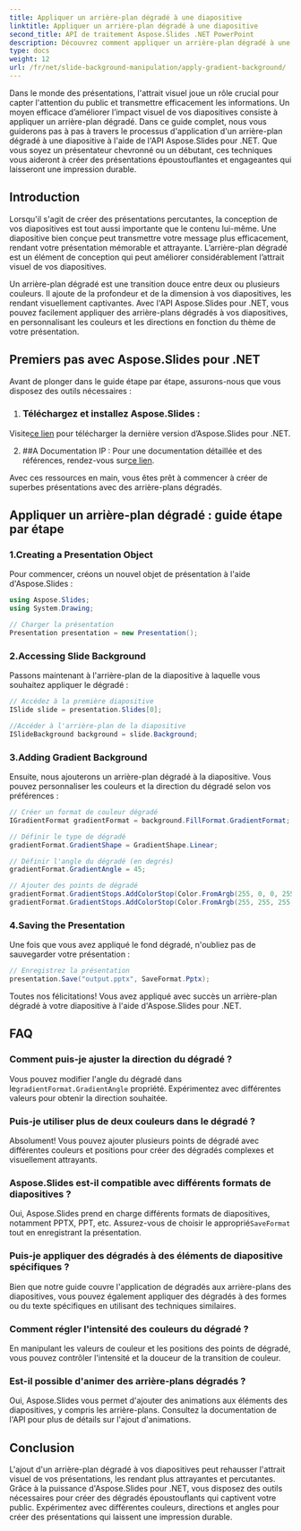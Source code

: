 ```yaml
---
title: Appliquer un arrière-plan dégradé à une diapositive
linktitle: Appliquer un arrière-plan dégradé à une diapositive
second_title: API de traitement Aspose.Slides .NET PowerPoint
description: Découvrez comment appliquer un arrière-plan dégradé à une diapositive à l'aide d'Aspose.Slides pour .NET. Améliorez vos présentations avec des designs visuellement attrayants.
type: docs
weight: 12
url: /fr/net/slide-background-manipulation/apply-gradient-background/
---
```


Dans le monde des présentations, l'attrait visuel joue un rôle crucial pour capter l'attention du public et transmettre efficacement les informations. Un moyen efficace d’améliorer l’impact visuel de vos diapositives consiste à appliquer un arrière-plan dégradé. Dans ce guide complet, nous vous guiderons pas à pas à travers le processus d'application d'un arrière-plan dégradé à une diapositive à l'aide de l'API Aspose.Slides pour .NET. Que vous soyez un présentateur chevronné ou un débutant, ces techniques vous aideront à créer des présentations époustouflantes et engageantes qui laisseront une impression durable.

## Introduction

Lorsqu'il s'agit de créer des présentations percutantes, la conception de vos diapositives est tout aussi importante que le contenu lui-même. Une diapositive bien conçue peut transmettre votre message plus efficacement, rendant votre présentation mémorable et attrayante. L’arrière-plan dégradé est un élément de conception qui peut améliorer considérablement l’attrait visuel de vos diapositives.

Un arrière-plan dégradé est une transition douce entre deux ou plusieurs couleurs. Il ajoute de la profondeur et de la dimension à vos diapositives, les rendant visuellement captivantes. Avec l'API Aspose.Slides pour .NET, vous pouvez facilement appliquer des arrière-plans dégradés à vos diapositives, en personnalisant les couleurs et les directions en fonction du thème de votre présentation.

## Premiers pas avec Aspose.Slides pour .NET

Avant de plonger dans le guide étape par étape, assurons-nous que vous disposez des outils nécessaires :

1. ### Téléchargez et installez Aspose.Slides :
  Visite[ce lien](https://releases.aspose.com/slides/net/) pour télécharger la dernière version d’Aspose.Slides pour .NET.

2. ##A Documentation IP :
	 Pour une documentation détaillée et des références, rendez-vous sur[ce lien](https://reference.aspose.com/slides/net/).

Avec ces ressources en main, vous êtes prêt à commencer à créer de superbes présentations avec des arrière-plans dégradés.

## Appliquer un arrière-plan dégradé : guide étape par étape

###  1.**Creating a Presentation Object**

Pour commencer, créons un nouvel objet de présentation à l'aide d'Aspose.Slides :

```csharp
using Aspose.Slides;
using System.Drawing;

// Charger la présentation
Presentation presentation = new Presentation();
```

###  2.**Accessing Slide Background**

Passons maintenant à l'arrière-plan de la diapositive à laquelle vous souhaitez appliquer le dégradé :

```csharp
// Accédez à la première diapositive
ISlide slide = presentation.Slides[0];

//Accéder à l'arrière-plan de la diapositive
ISlideBackground background = slide.Background;
```

###  3.**Adding Gradient Background**

Ensuite, nous ajouterons un arrière-plan dégradé à la diapositive. Vous pouvez personnaliser les couleurs et la direction du dégradé selon vos préférences :

```csharp
// Créer un format de couleur dégradé
IGradientFormat gradientFormat = background.FillFormat.GradientFormat;

// Définir le type de dégradé
gradientFormat.GradientShape = GradientShape.Linear;

// Définir l'angle du dégradé (en degrés)
gradientFormat.GradientAngle = 45;

// Ajouter des points de dégradé
gradientFormat.GradientStops.AddColorStop(Color.FromArgb(255, 0, 0, 255), 0); // Bleu
gradientFormat.GradientStops.AddColorStop(Color.FromArgb(255, 255, 255, 0), 1); // Jaune
```

###  4.**Saving the Presentation**

Une fois que vous avez appliqué le fond dégradé, n'oubliez pas de sauvegarder votre présentation :

```csharp
// Enregistrez la présentation
presentation.Save("output.pptx", SaveFormat.Pptx);
```

Toutes nos félicitations! Vous avez appliqué avec succès un arrière-plan dégradé à votre diapositive à l'aide d'Aspose.Slides pour .NET.

## FAQ

### Comment puis-je ajuster la direction du dégradé ?

 Vous pouvez modifier l'angle du dégradé dans le`gradientFormat.GradientAngle` propriété. Expérimentez avec différentes valeurs pour obtenir la direction souhaitée.

### Puis-je utiliser plus de deux couleurs dans le dégradé ?

Absolument! Vous pouvez ajouter plusieurs points de dégradé avec différentes couleurs et positions pour créer des dégradés complexes et visuellement attrayants.

### Aspose.Slides est-il compatible avec différents formats de diapositives ?

Oui, Aspose.Slides prend en charge différents formats de diapositives, notamment PPTX, PPT, etc. Assurez-vous de choisir le approprié`SaveFormat` tout en enregistrant la présentation.

### Puis-je appliquer des dégradés à des éléments de diapositive spécifiques ?

Bien que notre guide couvre l'application de dégradés aux arrière-plans des diapositives, vous pouvez également appliquer des dégradés à des formes ou du texte spécifiques en utilisant des techniques similaires.

### Comment régler l'intensité des couleurs du dégradé ?

En manipulant les valeurs de couleur et les positions des points de dégradé, vous pouvez contrôler l'intensité et la douceur de la transition de couleur.

### Est-il possible d'animer des arrière-plans dégradés ?

Oui, Aspose.Slides vous permet d'ajouter des animations aux éléments des diapositives, y compris les arrière-plans. Consultez la documentation de l'API pour plus de détails sur l'ajout d'animations.

## Conclusion

L'ajout d'un arrière-plan dégradé à vos diapositives peut rehausser l'attrait visuel de vos présentations, les rendant plus attrayantes et percutantes. Grâce à la puissance d'Aspose.Slides pour .NET, vous disposez des outils nécessaires pour créer des dégradés époustouflants qui captivent votre public. Expérimentez avec différentes couleurs, directions et angles pour créer des présentations qui laissent une impression durable.
